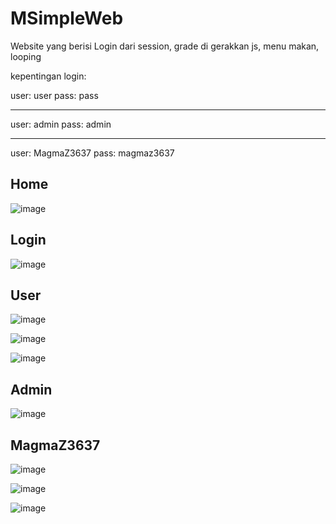 # MSimpleWeb
Website yang berisi Login dari session, grade di gerakkan js, menu makan, looping

kepentingan login:

user: user
pass: pass

-------

user: admin
pass: admin

-------

user: MagmaZ3637
pass: magmaz3637

## Home
![image](https://github.com/user-attachments/assets/ff9591fe-9196-4601-97dd-4e3a30d673c7)

## Login
![image](https://github.com/user-attachments/assets/c6dfedab-0113-4491-b07c-a418c70f95ae)

## User
![image](https://github.com/user-attachments/assets/e2d7633e-317a-4099-88f8-82bb59f0b492)

![image](https://github.com/user-attachments/assets/9ff8731e-a32f-448b-aa75-e4c95a10c258)

![image](https://github.com/user-attachments/assets/552cd9a3-dca0-4d07-96ea-875706df6651)

## Admin
![image](https://github.com/user-attachments/assets/3f76eff0-813d-4040-9396-c4297944e761)

## MagmaZ3637
![image](https://github.com/user-attachments/assets/bfd67b6c-3518-4fd1-9235-6470b2870730)

![image](https://github.com/user-attachments/assets/b3bc0fea-e8ab-4216-bfa0-2cc394d7b5c0)

![image](https://github.com/user-attachments/assets/8dc1bb28-4f45-43ef-a107-ff5e3603e29c)
